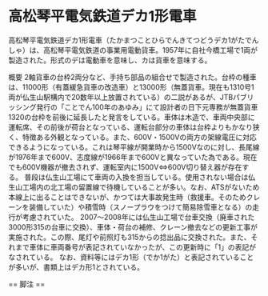 # 高松琴平電気鉄道デカ1形電車

高松琴平電気鉄道デカ1形電車（たかまつことひらでんきてつどうデカ1がたでんしゃ）は、高松琴平電気鉄道の事業用電動貨車。1957年に自社今橋工場で1両が製造された。形式のデは電動車を意味し、カは貨車を意味する。

概要
2軸貨車の台枠2両分など、手持ち部品の組合せで製造された。台枠の種車は、11000形（有蓋緩急貨車の改造車）と13000形（無蓋貨車。現在も1310号1両が仏生山駅構内で20数年以上放置されている）の二説があるが、JTBパブリッシング発行の「ことでん100年のあゆみ」にて設計者の日下元専務が無蓋貨車1320の台枠を前後に延長したと発言をしている。車体は木造で、車両中央部に運転席、その前後が荷台となっている、運転台部分の車体は台枠よりもかなり狭く、特徴ある外観となっている。また、600V・1500Vの両方の架線電圧に対応できるようになっている。これは琴平線が開業時から1500Vなのに対し、長尾線が1976年まで600V、志度線が1966年まで600Vと異なっていた為である。現在でも600V機器が撤去されず、運転室内に1500V⇔600V切り替え器が存在する。
普段は仏生山工場にて車両の入換を担当している。使用されない場合は仏生山工場内の北工場の留置線で待機していることが多い。なお、ATSがないため本線上に出ることはできないが、かつては大事故発生時（救援車。そのためクレーンを装備していた）や積雪時（スノープラウをつけて簡易除雪車となる）の走行が考慮されていた。
2007～2008年には仏生山工場で台車交換（廃車された3000形315の台車に交換）、車体・荷台の補修、クレーン撤去などの更新工事が実施された。この際、尾灯や前照灯も315からの捻出品に交換された。また、それまで車体に車両番号が表記されていなかったが、この更新時に「1」の表記がなされている。
なお、資料等にはデカ1形（でか1がた）と表記されていることが多いが、書類上はデカ形1とされている。


== 脚注 ==